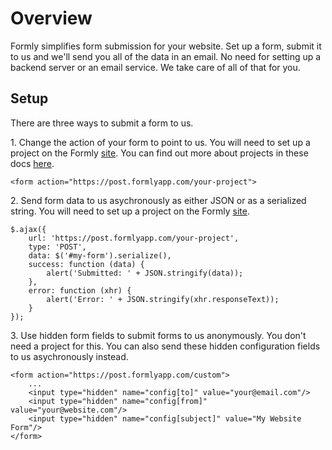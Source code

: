 # Overview

Formly simplifies form submission for your website. Set up a form, submit it to us and we'll send you all of the data in an email. No need for setting up a backend server or an email service. We take care of all of that for you.

## Setup

There are three ways to submit a form to us.

1\. Change the action of your form to point to us. You will need to set up a project on the Formly [site](https://formlyapp.com). You can find out more about projects in these docs [here](./projects.md).

```
<form action="https://post.formlyapp.com/your-project">
```

2\. Send form data to us asychronously as either JSON or as a serialized string. You will need to set up a project on the Formly [site](https://formlyapp.com).

```
$.ajax({
    url: 'https://post.formlyapp.com/your-project',
    type: 'POST',
    data: $('#my-form').serialize(),
    success: function (data) {
        alert('Submitted: ' + JSON.stringify(data));
    },
    error: function (xhr) {
        alert('Error: ' + JSON.stringify(xhr.responseText));
    }
});
```

3\. Use hidden form fields to submit forms to us anonymously. You don't need a project for this. You can also send these hidden configuration fields to us asychronously instead.

```
<form action="https://post.formlyapp.com/custom">
    ...
    <input type="hidden" name="config[to]" value="your@email.com"/>
    <input type="hidden" name="config[from]" value="your@website.com"/>
    <input type="hidden" name="config[subject]" value="My Website Form"/>
</form>
```
